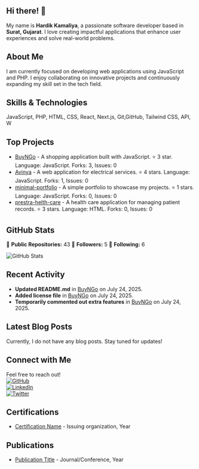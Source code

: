 ## Hi there! 👋

My name is **Hardik Kamaliya**, a passionate software developer based in **Surat, Gujarat**. I love creating impactful applications that enhance user experiences and solve real-world problems.

## About Me

I am currently focused on developing web applications using JavaScript and PHP. I enjoy collaborating on innovative projects and continuously expanding my skill set in the tech field.

## Skills & Technologies

JavaScript, PHP, HTML, CSS, React, Next.js, Git,GitHub, Tailwind CSS, API, W

## Top Projects

- [BuyNGo](https://github.com/hardikmacbook/BuyNGo) - A shopping application built with JavaScript. ⭐️ 3 star. Language: JavaScript. Forks: 3, Issues: 0
- [Avinya](https://github.com/hardikmacbook/Avinya) - A web application for electrical services. ⭐️ 4 stars. Language: JavaScript. Forks: 1, Issues: 0
- [minimal-portfolio](https://github.com/hardikmacbook/minimal-portfolio) - A simple portfolio to showcase my projects. ⭐️ 1 stars. Language: JavaScript. Forks: 0, Issues: 0
- [prestra-helth-care](https://github.com/hardikmacbook/prestra-helth-care) - A health care application for managing patient records. ⭐️ 3 stars. Language: HTML. Forks: 0, Issues: 0

## GitHub Stats

🔭 **Public Repositories:** 43
👥 **Followers:** 5
👤 **Following:** 6 

![GitHub Stats](https://github-readme-stats.vercel.app/api?username=hardikmacbook&show_icons=true&hide_title=true&count_private=true&theme=radical)

## Recent Activity

- **Updated README.md** in [BuyNGo](https://github.com/hardikmacbook/BuyNGo) on July 24, 2025. 
- **Added license file** in [BuyNGo](https://github.com/hardikmacbook/BuyNGo) on July 24, 2025. 
- **Temporarily commented out extra features** in [BuyNGo](https://github.com/hardikmacbook/BuyNGo) on July 24, 2025.

## Latest Blog Posts

Currently, I do not have any blog posts. Stay tuned for updates!

## Connect with Me

Feel free to reach out!  
[![GitHub](https://img.shields.io/badge/GitHub-hardikmacbook-blue?style=flat-square&logo=github)](https://github.com/hardikmacbook)  
[![LinkedIn](https://img.shields.io/badge/LinkedIn-hardikkamaliya-blue?style=flat-square&logo=linkedin)](https://www.linkedin.com/in/hardik-kamaliya/)  
[![Twitter](https://img.shields.io/badge/Twitter-@hardik_kamaliya-blue?style=flat-square&logo=twitter)](https://twitter.com/hardik_kamaliya)


## Certifications

- [Certification Name](link-to-certificate) - Issuing organization, Year

## Publications

- [Publication Title](link-to-publication) - Journal/Conference, Year
